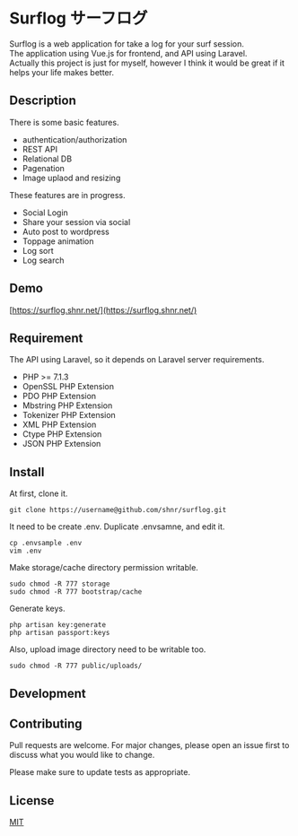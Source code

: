 # Surflog サーフログ

Surflog is a web application for take a log for your surf session.  
The application using Vue.js for frontend, and API using Laravel.  
Actually this project is just for myself, however I think it would be great if it helps your life makes better. 


## Description

There is some basic features.

- authentication/authorization
- REST API
- Relational DB
- Pagenation
- Image uplaod and resizing


These features are in progress.

- Social Login  
- Share your session via social  
- Auto post to wordpress  
- Toppage animation  
- Log sort
- Log search


## Demo

[https://surflog.shnr.net/](https://surflog.shnr.net/)


## Requirement

The API using Laravel, so it depends on Laravel server requirements.

- PHP >= 7.1.3
- OpenSSL PHP Extension
- PDO PHP Extension
- Mbstring PHP Extension
- Tokenizer PHP Extension
- XML PHP Extension
- Ctype PHP Extension
- JSON PHP Extension




## Install

At first, clone it.

```
git clone https://username@github.com/shnr/surflog.git
```

It need to be create .env.
Duplicate .envsamne, and edit it.

```
cp .envsample .env
vim .env
```

Make storage/cache directory permission writable.

```
sudo chmod -R 777 storage
sudo chmod -R 777 bootstrap/cache
```

Generate keys.

```
php artisan key:generate
php artisan passport:keys
```

Also, upload image directory need to be writable too.

```
sudo chmod -R 777 public/uploads/
```



## Development


## Contributing
Pull requests are welcome. For major changes, please open an issue first to discuss what you would like to change.

Please make sure to update tests as appropriate.


## License
[MIT](https://choosealicense.com/licenses/mit/)

